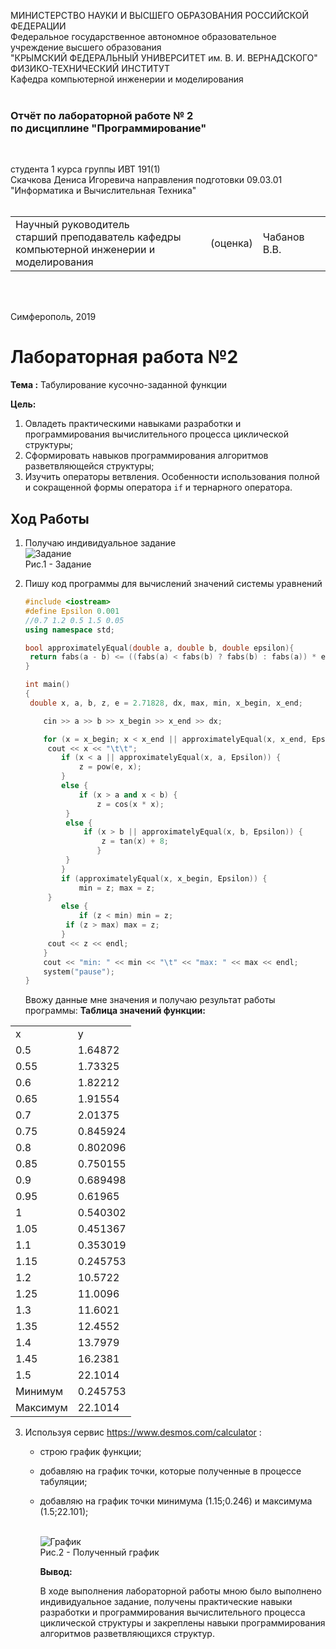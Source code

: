 МИНИСТЕРСТВО НАУКИ  И ВЫСШЕГО ОБРАЗОВАНИЯ РОССИЙСКОЙ ФЕДЕРАЦИИ  
Федеральное государственное автономное образовательное учреждение высшего образования  
"КРЫМСКИЙ ФЕДЕРАЛЬНЫЙ УНИВЕРСИТЕТ им. В. И. ВЕРНАДСКОГО"  
ФИЗИКО-ТЕХНИЧЕСКИЙ ИНСТИТУТ  
Кафедра компьютерной инженерии и моделирования
<br/><br/>

### Отчёт по лабораторной работе № 2<br/> по дисциплине "Программирование"
<br/>

студента 1 курса группы ИВТ 191(1)  
Скачкова Дениса Игоревича
направления подготовки 09.03.01 "Информатика и Вычислительная Техника"  
<br/>

<table>
<tr><td>Научный руководитель<br/> старший преподаватель кафедры<br/> компьютерной инженерии и моделирования</td>
<td>(оценка)</td>
<td>Чабанов В.В.</td>
</tr>
</table>
<br/><br/>

Симферополь, 2019



# Лабораторная работа №2

**Тема :** Табулирование кусочно-заданной функции

**Цель:** 

1. Овладеть практическими навыками разработки и программирования вычислительного процесса циклической структуры;
2. Сформировать навыков программирования алгоритмов разветвляющейся структуры;
3. Изучить операторы ветвления. Особенности использования полной и сокращенной формы оператора `if` и тернарного оператора.

## **Ход Работы**

1. Получаю индивидуальное задание
   </br>![Задание](https://github.com/JustForUniversity/Programming-Lab/blob/master/lr%232/Screenshots/todo.PNG "Рис.1 - Задание")
   </br>Рис.1 - Задание

2. Пишу код программы для вычислений значений системы уравнений

   ```c++
   #include <iostream>
   #define Epsilon 0.001
   //0.7 1.2 0.5 1.5 0.05
   using namespace std;

   bool approximatelyEqual(double a, double b, double epsilon){
   	return fabs(a - b) <= ((fabs(a) < fabs(b) ? fabs(b) : fabs(a)) * epsilon);
   }

   int main()
   {
   	double x, a, b, z, e = 2.71828, dx, max, min, x_begin, x_end;

	   cin >> a >> b >> x_begin >> x_end >> dx;

	   for (x = x_begin; x < x_end || approximatelyEqual(x, x_end, Epsilon); x += dx) {
	   	cout << x << "\t\t";
		   if (x < a || approximatelyEqual(x, a, Epsilon)) {
			   z = pow(e, x);
		   }
		   else {
			   if (x > a and x < b) {
				   z = cos(x * x);
   			}
	   		else {
		   		if (x > b || approximatelyEqual(x, b, Epsilon)) {
			   		z = tan(x) + 8;
				   }
		   	}
		   }
		   if (approximatelyEqual(x, x_begin, Epsilon)) {
			   min = z; max = z;
	   	}
		   else {
			   if (z < min) min = z;
		   	if (z > max) max = z;
		   }
	   	cout << z << endl;
	   }
	   cout << "min: " << min << "\t" << "max: " << max << endl;
	   system("pause");
   }
   ```

   Ввожу данные мне значения и получаю результат работы программы:
**Таблица значений функции:**

<table>
<tr><td> x </td><td> y </td></tr>
<tr><td>0.5</td><td>1.64872</td></tr>
<tr><td>0.55</td><td>1.73325</td></tr>
<tr><td>0.6</td><td>1.82212</td></tr>
<tr><td>0.65</td><td>1.91554</td></tr>
<tr><td>0.7</td><td>2.01375</td></tr>
<tr><td>0.75</td><td>0.845924</td></tr>
<tr><td>0.8</td><td>0.802096</td></tr>
<tr><td>0.85</td><td>0.750155</td></tr>
<tr><td>0.9</td><td>0.689498</td></tr>
<tr><td>0.95</td><td>0.61965</td></tr>
<tr><td>1</td><td>0.540302</td></tr>
<tr><td>1.05</td><td>0.451367</td></tr>
<tr><td>1.1</td><td>0.353019</td></tr>
<tr><td>1.15</td><td>0.245753</td></tr>
<tr><td>1.2</td><td>10.5722</td></tr>
<tr><td>1.25</td><td>11.0096</td></tr>
<tr><td>1.3</td><td>11.6021</td></tr>
<tr><td>1.35</td><td>12.4552</td></tr>
<tr><td>1.4</td><td>13.7979</td></tr>
<tr><td>1.45</td><td>16.2381</td></tr>
<tr><td>1.5</td><td>22.1014</td></tr>
<tr><td>Минимум</td><td>0.245753</td></tr>
<tr><td>Максимум</td><td>22.1014</td></tr>
</table>


3. Используя сервис https://www.desmos.com/calculator :

   - строю график функции;

   - добавляю на график точки, которые полученные в процессе табуляции;

   - добавляю на график точки минимума (1.15;0.246) и максимума (1.5;22.101);

     </br>![График](https://github.com/JustForUniversity/Programming-Lab/blob/master/lr%232/Screenshots/graphic.PNG "Рис.2 - Полученный график")
     </br>Рис.2 - Полученный график

     **Вывод:**
     
     В ходе выполнения лабораторной работы мною было выполнено индивидуальное задание, получены практические навыки разработки и программирования вычислительного процесса циклической структуры и закреплены навыки программирования алгоритмов разветвляющихся структур.
